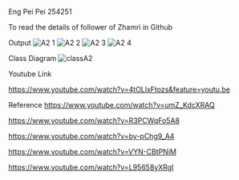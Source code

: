Eng Pei Pei 254251

To read the details of follower of Zhamri in Github 

Output
![A2 1](https://user-images.githubusercontent.com/47714228/68478223-5ab7b800-026a-11ea-809f-95b19c6d4eda.PNG)
![A2 2](https://user-images.githubusercontent.com/47714228/68478355-9b173600-026a-11ea-8f05-07f55c5391b4.PNG)
![A2 3](https://user-images.githubusercontent.com/47714228/68478426-ce59c500-026a-11ea-8741-56def7cd5d89.PNG)
![A2 4](https://user-images.githubusercontent.com/47714228/68478504-0103bd80-026b-11ea-9a39-9344a0b2cd14.PNG)

Class Diagram
![classA2](https://user-images.githubusercontent.com/47714228/68478133-293eec80-026a-11ea-8b4a-7b7ab39c6052.PNG)

Youtube Link

https://www.youtube.com/watch?v=4tOLlxFtozs&feature=youtu.be

Reference
https://www.youtube.com/watch?v=umZ_KdcXRAQ

https://www.youtube.com/watch?v=R3PCWqFo5A8

https://www.youtube.com/watch?v=by-pChg9_A4

https://www.youtube.com/watch?v=VYN-CBtPNiM

https://www.youtube.com/watch?v=L95658yXRgI

